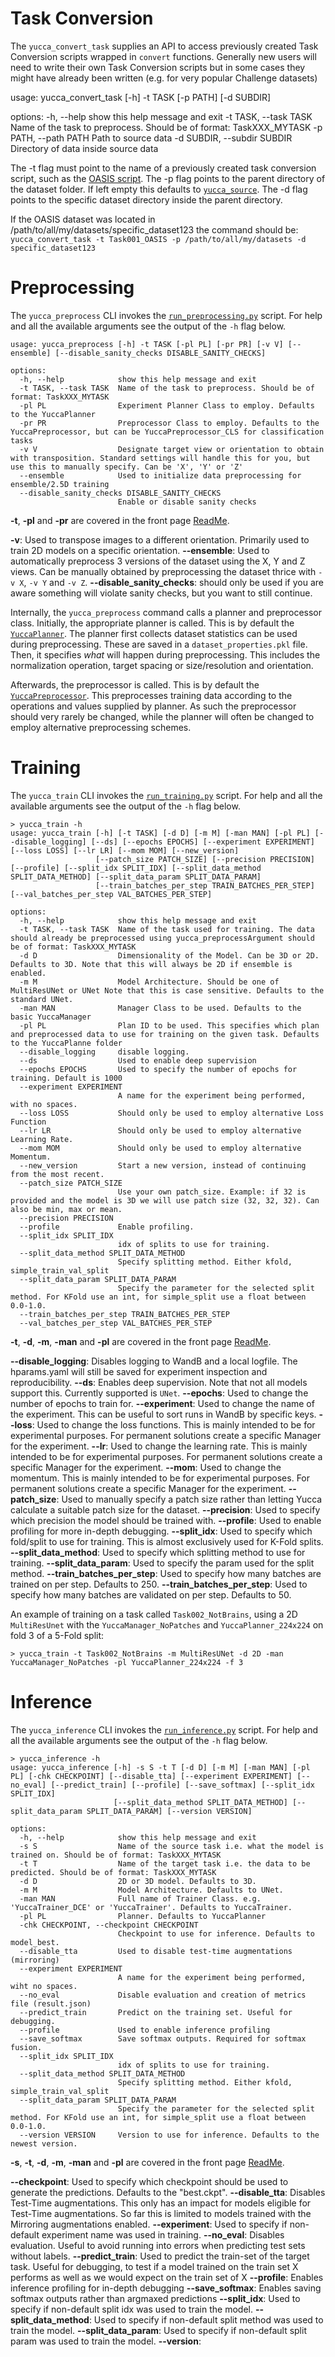# Task Conversion
The `yucca_convert_task` supplies an API to access previously created Task Conversion scripts wrapped in `convert` functions.
Generally new users will need to write their own Task Conversion scripts but in some cases they might have already been written (e.g. for very popular Challenge datasets)

usage: yucca_convert_task [-h] -t TASK [-p PATH] [-d SUBDIR]

options:
  -h, --help            show this help message and exit
  -t TASK, --task TASK  Name of the task to preprocess. Should be of format: TaskXXX_MYTASK
  -p PATH, --path PATH  Path to source data
  -d SUBDIR, --subdir SUBDIR
                        Directory of data inside source data

The -t flag must point to the name of a previously created task conversion script, such as the [OASIS script](/yucca/yucca/task_conversion/Task001_OASIS.py). The -p flag points to the parent directory of the dataset folder. If left empty this defaults to [`yucca_source`](/yucca/yucca/documentation/tutorials/environment_variables.md). The -d flag points to the specific dataset directory inside the parent directory. 

If the OASIS dataset was located in /path/to/all/my/datasets/specific_dataset123 the command should be:
`yucca_convert_task -t Task001_OASIS -p /path/to/all/my/datasets -d specific_dataset123`

# Preprocessing

The `yucca_preprocess` CLI invokes the [`run_preprocessing.py`](yucca/run/run_preprocessing.py) script.
For help and all the available arguments see the output of the `-h` flag below.

```console
usage: yucca_preprocess [-h] -t TASK [-pl PL] [-pr PR] [-v V] [--ensemble] [--disable_sanity_checks DISABLE_SANITY_CHECKS]

options:
  -h, --help            show this help message and exit
  -t TASK, --task TASK  Name of the task to preprocess. Should be of format: TaskXXX_MYTASK
  -pl PL                Experiment Planner Class to employ. Defaults to the YuccaPlanner
  -pr PR                Preprocessor Class to employ. Defaults to the YuccaPreprocessor, but can be YuccaPreprocessor_CLS for classification tasks
  -v V                  Designate target view or orientation to obtain with transposition. Standard settings will handle this for you, but use this to manually specify. Can be 'X', 'Y' or 'Z'
  --ensemble            Used to initialize data preprocessing for ensemble/2.5D training
  --disable_sanity_checks DISABLE_SANITY_CHECKS
                        Enable or disable sanity checks
```

**-t**, **-pl** and **-pr** are covered in the front page [ReadMe](/yucca/README.md#preprocessing).

**-v**: Used to transpose images to a different orientation. Primarily used to train 2D models on a specific orientation.
**--ensemble**: Used to automatically preprocess 3 versions of the dataset using the X, Y and Z views. Can be manually obtained by preprocessing the dataset thrice with `-v X`, `-v Y` and `-v Z`.
**--disable_sanity_checks**: should only be used if you are aware something will violate sanity checks, but you want to still continue.

Internally, the `yucca_preprocess` command calls a planner and preprocessor class.
Initially, the appropriate planner is called. This is by default the [`YuccaPlanner`](yucca/yucca/planning/YuccaPlanner.py). The planner first collects dataset statistics can be used during preprocessing. These are saved in a `dataset_properties.pkl` file. Then, it specifies _what_ will happen during preprocessing. This includes the normalization operation, target spacing or size/resolution and orientation.

Afterwards, the preprocessor is called. This is by default the [`YuccaPreprocessor`](yucca/yucca/preprocessing/YuccaPreprocessor.py). This preprocesses training data according to the operations and values supplied by planner. As such the preprocessor should very rarely be changed, while the planner will often be changed to employ alternative preprocessing schemes.

# Training

The `yucca_train` CLI invokes the [`run_training.py`](yucca/run/run_training.py) script.
For help and all the available arguments see the output of the `-h` flag below.

```console
> yucca_train -h
usage: yucca_train [-h] [-t TASK] [-d D] [-m M] [-man MAN] [-pl PL] [--disable_logging] [--ds] [--epochs EPOCHS] [--experiment EXPERIMENT] [--loss LOSS] [--lr LR] [--mom MOM] [--new_version]
                   [--patch_size PATCH_SIZE] [--precision PRECISION] [--profile] [--split_idx SPLIT_IDX] [--split_data_method SPLIT_DATA_METHOD] [--split_data_param SPLIT_DATA_PARAM]
                   [--train_batches_per_step TRAIN_BATCHES_PER_STEP] [--val_batches_per_step VAL_BATCHES_PER_STEP]

options:
  -h, --help            show this help message and exit
  -t TASK, --task TASK  Name of the task used for training. The data should already be preprocessed using yucca_preprocessArgument should be of format: TaskXXX_MYTASK
  -d D                  Dimensionality of the Model. Can be 3D or 2D. Defaults to 3D. Note that this will always be 2D if ensemble is enabled.
  -m M                  Model Architecture. Should be one of MultiResUNet or UNet Note that this is case sensitive. Defaults to the standard UNet.
  -man MAN              Manager Class to be used. Defaults to the basic YuccaManager
  -pl PL                Plan ID to be used. This specifies which plan and preprocessed data to use for training on the given task. Defaults to the YuccaPlanne folder
  --disable_logging     disable logging.
  --ds                  Used to enable deep supervision
  --epochs EPOCHS       Used to specify the number of epochs for training. Default is 1000
  --experiment EXPERIMENT
                        A name for the experiment being performed, with no spaces.
  --loss LOSS           Should only be used to employ alternative Loss Function
  --lr LR               Should only be used to employ alternative Learning Rate.
  --mom MOM             Should only be used to employ alternative Momentum.
  --new_version         Start a new version, instead of continuing from the most recent.
  --patch_size PATCH_SIZE
                        Use your own patch_size. Example: if 32 is provided and the model is 3D we will use patch size (32, 32, 32). Can also be min, max or mean.
  --precision PRECISION
  --profile             Enable profiling.
  --split_idx SPLIT_IDX
                        idx of splits to use for training.
  --split_data_method SPLIT_DATA_METHOD
                        Specify splitting method. Either kfold, simple_train_val_split
  --split_data_param SPLIT_DATA_PARAM
                        Specify the parameter for the selected split method. For KFold use an int, for simple_split use a float between 0.0-1.0.
  --train_batches_per_step TRAIN_BATCHES_PER_STEP
  --val_batches_per_step VAL_BATCHES_PER_STEP
```

**-t**, **-d**, **-m**, **-man** and **-pl** are covered in the front page [ReadMe](/yucca/README.md#training).

**--disable_logging**: Disables logging to WandB and a local logfile. The hparams.yaml will still be saved for experiment inspection and reproducibility.
**--ds**: Enables deep supervision. Note that not all models support this. Currently supported is `UNet`.
**--epochs**: Used to change the number of epochs to train for. 
**--experiment**: Used to change the name of the experiment. This can be useful to sort runs in WandB by specific keys.
**--loss**: Used to change the loss functions. This is mainly intended to be for experimental purposes. For permanent solutions create a specific Manager for the experiment.
**--lr**: Used to change the learning rate. This is mainly intended to be for experimental purposes. For permanent solutions create a specific Manager for the experiment.
**--mom**: Used to change the momentum. This is mainly intended to be for experimental purposes. For permanent solutions create a specific Manager for the experiment.
**--patch_size**: Used to manually specify a patch size rather than letting Yucca calculate a suitable patch size for the dataset.
**--precision**: Used to specify which precision the model should be trained with.
**--profile**: Used to enable profiling for more in-depth debugging.
**--split_idx**: Used to specify which fold/split to use for training. This is almost exclusively used for K-Fold splits.
**--split_data_method**: Used to specify which splitting method to use for training. 
**--split_data_param**: Used to specify the param used for the split method.
**--train_batches_per_step**: Used to specify how many batches are trained on per step. Defaults to 250.
**--train_batches_per_step**: Used to specify how many batches are validated on per step. Defaults to 50.

An example of training on a task called `Task002_NotBrains`, using a 2D `MultiResUnet` with the `YuccaManager_NoPatches` and `YuccaPlanner_224x224` on fold 3 of a 5-Fold split:
```
> yucca_train -t Task002_NotBrains -m MultiResUNet -d 2D -man YuccaManager_NoPatches -pl YuccaPlanner_224x224 -f 3
```

# Inference


The `yucca_inference` CLI invokes the [`run_inference.py`](yucca/run/run_inference.py) script.
For help and all the available arguments see the output of the `-h` flag below.

```console
> yucca_inference -h
usage: yucca_inference [-h] -s S -t T [-d D] [-m M] [-man MAN] [-pl PL] [-chk CHECKPOINT] [--disable_tta] [--experiment EXPERIMENT] [--no_eval] [--predict_train] [--profile] [--save_softmax] [--split_idx SPLIT_IDX]
                       [--split_data_method SPLIT_DATA_METHOD] [--split_data_param SPLIT_DATA_PARAM] [--version VERSION]

options:
  -h, --help            show this help message and exit
  -s S                  Name of the source task i.e. what the model is trained on. Should be of format: TaskXXX_MYTASK
  -t T                  Name of the target task i.e. the data to be predicted. Should be of format: TaskXXX_MYTASK
  -d D                  2D or 3D model. Defaults to 3D.
  -m M                  Model Architecture. Defaults to UNet.
  -man MAN              Full name of Trainer Class. e.g. 'YuccaTrainer_DCE' or 'YuccaTrainer'. Defaults to YuccaTrainer.
  -pl PL                Planner. Defaults to YuccaPlanner
  -chk CHECKPOINT, --checkpoint CHECKPOINT
                        Checkpoint to use for inference. Defaults to model_best.
  --disable_tta         Used to disable test-time augmentations (mirroring)
  --experiment EXPERIMENT
                        A name for the experiment being performed, wiht no spaces.
  --no_eval             Disable evaluation and creation of metrics file (result.json)
  --predict_train       Predict on the training set. Useful for debugging.
  --profile             Used to enable inference profiling
  --save_softmax        Save softmax outputs. Required for softmax fusion.
  --split_idx SPLIT_IDX
                        idx of splits to use for training.
  --split_data_method SPLIT_DATA_METHOD
                        Specify splitting method. Either kfold, simple_train_val_split
  --split_data_param SPLIT_DATA_PARAM
                        Specify the parameter for the selected split method. For KFold use an int, for simple_split use a float between 0.0-1.0.
  --version VERSION     Version to use for inference. Defaults to the newest version.
```

**-s**, **-t**, **-d**, **-m**, **-man** and **-pl** are covered in the front page [ReadMe](/yucca/README.md#inference).

**--checkpoint**: Used to specify which checkpoint should be used to generate the predictions. Defaults to the "best.ckpt".
**--disable_tta**: Disables Test-Time augmentations. This only has an impact for models eligible for Test-Time augmentations. So far this is limited to models trained with the Mirroring augmentations enabled.
**--experiment**: Used to specify if non-default experiment name was used in training.
**--no_eval**: Disables evaluation. Useful to avoid running into errors when predicting test sets without labels.
**--predict_train**: Used to predict the train-set of the target task. Useful for debugging, to test if a model trained on the train set X performs as well as we would expect on the train set of X 
**--profile**: Enables inference profiling for in-depth debugging
**--save_softmax**: Enables saving softmax outputs rather than argmaxed predictions
**--split_idx**: Used to specify if non-default split idx was used to train the model.
**--split_data_method**: Used to specify if non-default split method was used to train the model.
**--split_data_param**: Used to specify if non-default split param was used to train the model.
**--version**: